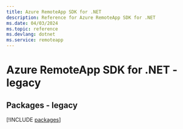 ```yaml
---
title: Azure RemoteApp SDK for .NET
description: Reference for Azure RemoteApp SDK for .NET
ms.date: 04/03/2024
ms.topic: reference
ms.devlang: dotnet
ms.service: remoteapp
---
```

# Azure RemoteApp SDK for .NET - legacy
## Packages - legacy
[!INCLUDE [packages](remoteapp-index.md)]